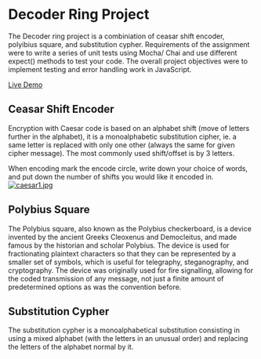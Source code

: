 # Decoder Ring Project
The Decoder ring project is a combiniation of ceasar shift encoder, polyibius square, and substitution cypher. Requirements of the assignment were to write a series of unit tests using Mocha/ Chai and use different expect() methods to test your code. The overall project objectives were to implement testing and error handling work in JavaScript. 

[Live Demo](https://decoder-ring.vercel.app/index.html)

## Ceasar Shift Encoder
Encryption with Caesar code is based on an alphabet shift (move of letters further in the alphabet), it is a monoalphabetic substitution cipher, ie. a same letter is replaced with only one other (always the same for given cipher message). The most commonly used shift/offset is by 3 letters.

When encoding mark the encode circle, write down your choice of words, and put down the number of shifts you would like it encoded in.
[![caesar1.jpg](https://i.postimg.cc/kgp6Vvx3/caesar1.jpg)](https://postimg.cc/sM5DqS6w)

## Polybius Square
The Polybius square, also known as the Polybius checkerboard, is a device invented by the ancient Greeks Cleoxenus and Democleitus, and made famous by the historian and scholar Polybius. The device is used for fractionating plaintext characters so that they can be represented by a smaller set of symbols, which is useful for telegraphy, steganography, and cryptography. The device was originally used for fire signalling, allowing for the coded transmission of any message, not just a finite amount of predetermined options as was the convention before.

## Substitution Cypher
The substitution cypher is a monoalphabetical substitution consisting in using a mixed alphabet (with the letters in an unusual order) and replacing the letters of the alphabet normal by it.
